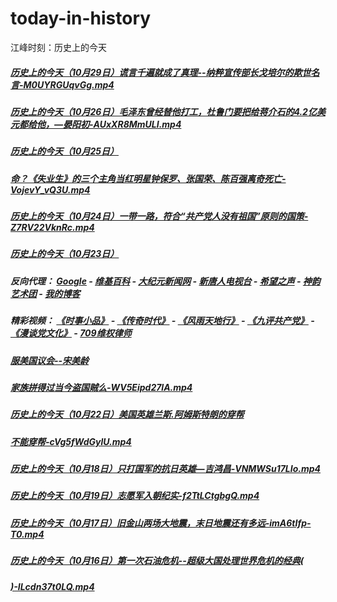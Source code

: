 # today-in-history
江峰时刻：历史上的今天


##### <a href='http://207.148.103.66/history/江峰时刻-历史上的今天（10月29日）谎言千遍就成了真理--纳粹宣传部长戈培尔的欺世名言-M0UYRGUqvGg.mp4?t=102916'>历史上的今天（10月29日）谎言千遍就成了真理--纳粹宣传部长戈培尔的欺世名言-M0UYRGUqvGg.mp4</a>
##### <a href='http://207.148.103.66/history/江峰时刻-历史上的今天（10月26日）毛泽东曾经替他打工，杜鲁门要把给蒋介石的4.2亿美元都给他，—晏阳初-AUxXR8MmULI.mp4?t=102916'>历史上的今天（10月26日）毛泽东曾经替他打工，杜鲁门要把给蒋介石的4.2亿美元都给他，—晏阳初-AUxXR8MmULI.mp4</a>
##### <a href='http://207.148.103.66/history/江峰时刻-历史上的今天（10月25日）?t=102916'>历史上的今天（10月25日）</a>
##### <a href='http://207.148.103.66/history/灵异还是宿命？《失业生》的三个主角当红明星钟保罗、张国荣、陈百强离奇死亡-VojevY_vQ3U.mp4?t=102916'>命？《失业生》的三个主角当红明星钟保罗、张国荣、陈百强离奇死亡-VojevY_vQ3U.mp4</a>
##### <a href='http://207.148.103.66/history/江峰时刻-历史上的今天（10月24日）一带一路，符合“共产党人没有祖国”原则的国策-Z7RV22VknRc.mp4?t=102916'>历史上的今天（10月24日）一带一路，符合“共产党人没有祖国”原则的国策-Z7RV22VknRc.mp4</a>
##### <a href='http://207.148.103.66/history/江峰时刻-历史上的今天（10月23日）?t=102916'>历史上的今天（10月23日）</a>
##### 反向代理： [Google](http://207.148.103.66:8888/search?q=425事件) - [维基百科](http://207.148.103.66:8100/wiki/喬高-麥塔斯調查報告) - [大纪元新闻网](http://207.148.103.66:10080) - [新唐人电视台](http://207.148.103.66:8000) - [希望之声](http://207.148.103.66:8200) - [神韵艺术团](http://207.148.103.66:8000/xtr/gb/prog673.html) - [我的博客](http://207.148.103.66:10000/)
##### 精彩视频： [《时事小品》](https://github.com/gfw-breaker/ntdtv-comedy/blob/master/README.md) - [《传奇时代》](http://207.148.103.66:10000/videos/legend/) - [《风雨天地行》](http://207.148.103.66:10000/videos/fytdx/) - [《九评共产党》](http://207.148.103.66:10000/videos/jiuping/) - [《漫谈党文化》](http://207.148.103.66:10000/videos/mtdwh/) - [709维权律师](http://207.148.103.66:10000/videos/709/)
##### <a href='http://207.148.103.66/history/中国旗袍征服美国议会--宋美龄?t=102916'>服美国议会--宋美龄</a>
##### <a href='http://207.148.103.66/history/当年的四大家族拼得过当今盗国贼么-WV5Eipd27lA.mp4?t=102916'>家族拼得过当今盗国贼么-WV5Eipd27lA.mp4</a>
##### <a href='http://207.148.103.66/history/江峰时刻-历史上的今天（10月22日）美国英雄兰斯.阿姆斯特朗的穿帮?t=102916'>历史上的今天（10月22日）美国英雄兰斯.阿姆斯特朗的穿帮</a>
##### <a href='http://207.148.103.66/history/,与刘翔的不能穿帮-cVg5fWdGylU.mp4?t=102916'>不能穿帮-cVg5fWdGylU.mp4</a>
##### <a href='http://207.148.103.66/history/江峰时刻-历史上的今天（10月18日）只打国军的抗日英雄—吉鸿昌-VNMWSu17LIo.mp4?t=102916'>历史上的今天（10月18日）只打国军的抗日英雄—吉鸿昌-VNMWSu17LIo.mp4</a>
##### <a href='http://207.148.103.66/history/江峰时刻-历史上的今天（10月19日）志愿军入朝纪实-f2TtLCtgbgQ.mp4?t=102916'>历史上的今天（10月19日）志愿军入朝纪实-f2TtLCtgbgQ.mp4</a>
##### <a href='http://207.148.103.66/history/江峰时刻-历史上的今天（10月17日）旧金山两场大地震，末日地震还有多远-imA6tIfp-T0.mp4?t=102916'>历史上的今天（10月17日）旧金山两场大地震，末日地震还有多远-imA6tIfp-T0.mp4</a>
##### <a href='http://207.148.103.66/history/江峰时刻-历史上的今天（10月16日）第一次石油危机--超级大国处理世界危机的经典(?t=102916'>历史上的今天（10月16日）第一次石油危机--超级大国处理世界危机的经典(</a>
##### <a href='http://207.148.103.66/history/实力与担当)-ILcdn37t0LQ.mp4?t=102916'>)-ILcdn37t0LQ.mp4</a>

